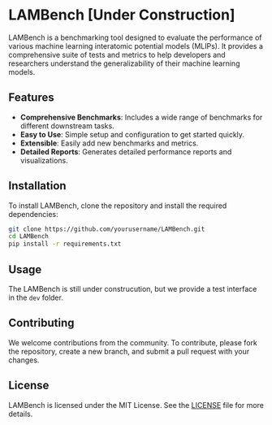 # LAMBench [Under Construction]

LAMBench is a benchmarking tool designed to evaluate the performance of various machine learning interatomic potential models (MLIPs). It provides a comprehensive suite of tests and metrics to help developers and researchers understand the generalizability of their machine learning models.

## Features

- **Comprehensive Benchmarks**: Includes a wide range of benchmarks for different downstream tasks.
- **Easy to Use**: Simple setup and configuration to get started quickly.
- **Extensible**: Easily add new benchmarks and metrics.
- **Detailed Reports**: Generates detailed performance reports and visualizations.

## Installation

To install LAMBench, clone the repository and install the required dependencies:

```bash
git clone https://github.com/yourusername/LAMBench.git
cd LAMBench
pip install -r requirements.txt
```

## Usage

The LAMBench is still under construcution, but we provide a test interface in the `dev` folder. 

## Contributing

We welcome contributions from the community. To contribute, please fork the repository, create a new branch, and submit a pull request with your changes.

## License

LAMBench is licensed under the MIT License. See the [LICENSE](LICENSE) file for more details.

